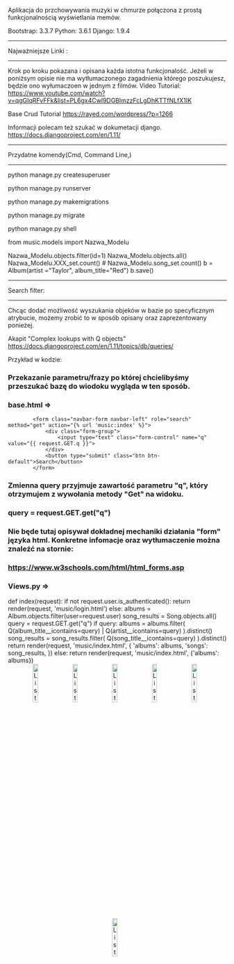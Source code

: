 Aplikacja do przchowywania muzyki w chmurze połączona z prostą funkcjonalnością wyświetlania memów.	
	
	
Bootstrap: 3.3.7 
Python: 3.6.1 
Django: 1.9.4 

*********************************************	
Najważniejsze Linki : 
*********************************************

 Krok po kroku pokazana i opisana każda istotna funkcjonalość. Jeżeli w poniżsym opisie nie ma wytłumaczonego zagadnienia którego poszukujesz, będzie ono wyłumaczoen w jednym z filmów.
 Video Tutorial:
https://www.youtube.com/watch?v=qgGIqRFvFFk&list=PL6gx4Cwl9DGBlmzzFcLgDhKTTfNLfX1IK


Base Crud Tutorial
https://rayed.com/wordpress/?p=1266	
	
	
Informacji polecam też szukać w dokumetacji django.
https://docs.djangoproject.com/en/1.11/


*********************************************
Przydatne komendy(Cmd, Command Line,)
*********************************************
python manage.py createsuperuser

python manage.py runserver

python manage.py makemigrations

python manage.py migrate

python manage.py shell

from music.models import Nazwa_Modelu

Nazwa_Modelu.objects.filter(id=1)
Nazwa_Modelu.objects.all()
Nazwa_Modelu.XXX_set.count() # Nazwa_Modelu.song_set.count()
b = Album(artist ="Taylor", album_title="Red")
b.save()
	
	
*********************************************	
Search filter:
*********************************************
Chcąc dodać możliwość wyszukania objeków w bazie po specyficznym atrybucie, możemy zrobić to w sposób opisany oraz zaprezentowany ponieżej.

Akapit "Complex lookups with Q objects"
https://docs.djangoproject.com/en/1.11/topics/db/queries/
	
	
Przykład w kodzie:


### Przekazanie parametru/frazy po której chcielibyśmy przeszukać bazę do wiodoku wygląda w ten sposób.
### base.html =>
            <form class="navbar-form navbar-left" role="search" method="get" action="{% url 'music:index' %}">
                <div class="form-group">
                    <input type="text" class="form-control" name="q" value="{{ request.GET.q }}">
                </div>
                <button type="submit" class="btn btn-default">Search</button>
            </form>

### Zmienna query przyjmuje zawartość parametru "q", który otrzymujem z wywołania metody "Get" na widoku.
### query = request.GET.get("q")

### Nie będe tutaj opisywał dokładnej mechaniki działania "form" języka html. Konkretne infomacje oraz wytłumaczenie można znaleźć na stornie:
### https://www.w3schools.com/html/html_forms.asp

### Views.py => 
<div>
def index(request):
    if not request.user.is_authenticated():
        return render(request, 'music/login.html')
    else:
        albums = Album.objects.filter(user=request.user)
        song_results = Song.objects.all()
        query = request.GET.get("q")
        if query:
            albums = albums.filter(
                Q(album_title__icontains=query) |
                Q(artist__icontains=query)
            ).distinct()
            song_results = song_results.filter(
                Q(song_title__icontains=query)
            ).distinct()
            return render(request, 'music/index.html', {
                'albums': albums,
                'songs': song_results,
            })
        else:
            return render(request, 'music/index.html', {'albums': albums})
			
</div>			
			
<div align="center">
        <img width="15%" src="Screenshots/1.png" alt="List screen"></img>
        <img height="0" width="8px">
        <img width="15%" src="Screenshots/2.png" alt="List screen"></img>
        <img height="0" width="8px">
        <img width="15%" src="Screenshots/3.png" alt="List screen"></img>
        <img height="0" width="8px">
        <img width="15%" src="Screenshots/4.png" alt="List screen"></img>
        <img height="0" width="8px">
        <img width="15%" src="Screenshots/5.png" alt="List screen"></img>
        <img height="0" width="8px">
        <img width="15%" src="Screenshots/6.png" alt="List screen"></img>
        <img height="0" width="8px">
</div>
